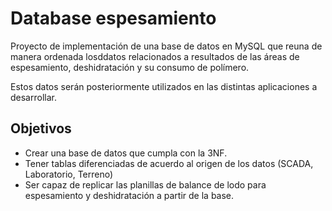 # Database espesamiento

Proyecto de implementación de una base de datos en MySQL que reuna de manera ordenada losddatos relacionados a resultados de las áreas de espesamiento, deshidratación y su consumo de polímero.


Estos datos serán posteriormente utilizados en las distintas aplicaciones a desarrollar.

## Objetivos

- Crear una base de datos que cumpla con la 3NF.
- Tener tablas diferenciadas de acuerdo al origen de los datos (SCADA, Laboratorio, Terreno)
- Ser capaz de replicar las planillas de balance de lodo para espesamiento y deshidratación a partir de la base.